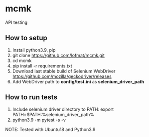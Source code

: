 # mcmk
API testing

## How to setup
1. Install python3.9, pip
2. git clone https://github.com/lofmat/mcmk.git
3. cd mcmk
4. pip install -r requirements.txt
5. Download last stable build of Selenium WebDriver https://github.com/mozilla/geckodriver/releases
6. Add WebDriver path to **config/test.ini** as **selenium_driver_path**

## How to run tests
1. Include selenium driver directory to PATH:
 export PATH=$PATH:%selenium_driver_path%
2. python3.9 -m pytest -s -v

NOTE: Tested with Ubuntu18 and Python3.9

 